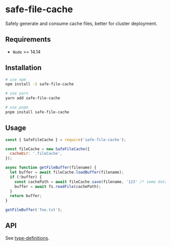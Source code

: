 # safe-file-cache

Safely generate and consume cache files, better for cluster deployment.

## Requirements

- `Node` >= 14.14

## Installation

```bash
# use npm
npm install -S safe-file-cache

# use yarn
yarn add safe-file-cache

# use pnpm
pnpm install safe-file-cache
```

## Usage

```js
const { SafeFileCache } = require('safe-file-cache');

const fileCache = new SafeFileCache({
  cacheDir: '.fileCache',
});

async function getFileBuffer(filename) {
  let buffer = await fileCache.loadBuffer(filename);
  if (!buffer) {
    const cachePath = await fileCache.save(filename, '123' /* some data... */);
    buffer = await fs.readFile(cachePath);
  }
  return buffer;
}

getFileBuffer('foo.txt');
```

## API

See [type-definitions](./src/index.ts).
